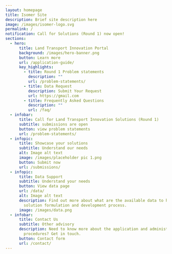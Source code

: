 ```yaml
---
layout: homepage
title: Isomer Site
description: Brief site description here
image: /images/isomer-logo.svg
permalink: /
notification: Call for Solutions (Round 1) now open!
sections:
  - hero:
      title: Land Transport Innovation Portal
      background: /images/hero-banner.png
      button: Learn more
      url: /application-guide/
      key_highlights:
        - title: Round 1 Problem statements
          description: ""
          url: /problem-statements/
        - title: Data Request
          description: Submit Your Request
          url: https://gmail.com
        - title: Frequently Asked Questions
          description: ""
          url: /faq/
  - infobar:
      title: Call for Land Transport Innovation Solutions (Round 1)
      subtitle: submissions are open
      button: view problem statements
      url: /problem-statements/
  - infopic:
      title: Showcase your solutions
      subtitle: Understand our needs
      alt: Image alt text
      image: /images/placeholder pic 1.png
      button: Submit now
      url: /submissions/
  - infopic:
      title: Data Support
      subtitle: Understand your needs
      button: View data page
      url: /data/
      alt: Image alt text
      description: Find out more about what are the available data to help in your
        solution formulation and development process.
      image: /images/data.png
  - infobar:
      title: Contact Us
      subtitle: Other advisory
      description: Need to know more about the application and administrative
        procedures? Get in touch.
      button: Contact form
      url: /contact/
---
```

